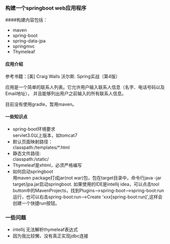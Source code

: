 ### 构建一个springboot web应用程序
####构建内容包括：
- maven
- spring-boot 
- spring-data-jpa  
- springmvc
- Thymeleaf
#### 应用介绍 ####  
参考书籍：[美] Craig Walls 沃尔斯. Spring实战（第4版）  
  

应用是一个简单的联系人列表。它允许用户输入联系人信息（名字、电话号码以及Email地址），
并且能够列出用户之前输入的所有联系人信息。  

目前没有使用gradle，暂用maven。

#### 一些知识点

- spring-boot环境要求  
  servlet3.0以上版本，如tomcat7
- 默认页面映射路径：  
classpath:/templates/*.html
- 静态文件路径:  
classpath:/static/
- Thymeleaf是xhtml，必须严格编写
- 如何启动springboot  
用maven package打成jar(not war)包，包在target目录中，命令行java -jar target/jpa.jar启动springboot.
如果使用的IDE是intellij idea，可以点击tool button中的MavenProjects，找到Plugins-->spring-boot-->spring-boot:run运行，也可以右击spring-boot:run-->Create 'xxx[spring-boot:run]',这样会创建一个快捷run按钮。
### 一些问题
- intellij 无法解析thymeleaf表达式
- 因为我比较懒，没有真正实现jdbc连接


  


 